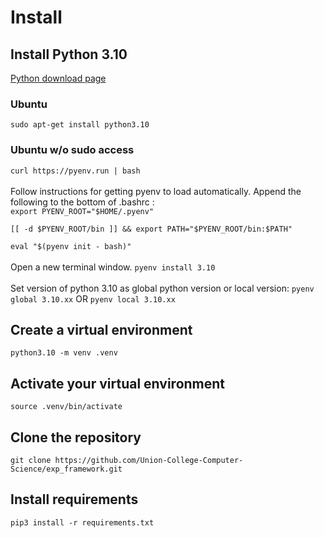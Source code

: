# Install

## Install Python 3.10

[Python download page](https://www.python.org/downloads/)

### Ubuntu
`sudo apt-get install python3.10`

### Ubuntu w/o sudo access
`curl https://pyenv.run | bash`
\
\
Follow instructions for getting pyenv to load automatically. Append the following to the bottom of .bashrc :
\
`export PYENV_ROOT="$HOME/.pyenv"`


`[[ -d $PYENV_ROOT/bin ]] && export PATH="$PYENV_ROOT/bin:$PATH"`


`eval "$(pyenv init - bash)"`
\
\
Open a new terminal window.
`pyenv install 3.10`
\
\
Set version of python 3.10 as global python version or local version:
`pyenv global 3.10.xx`
OR
`pyenv local 3.10.xx`


## Create a virtual environment

`python3.10 -m venv .venv`

## Activate your virtual environment

`source .venv/bin/activate`

## Clone the repository

`git clone https://github.com/Union-College-Computer-Science/exp_framework.git`

## Install requirements

`pip3 install -r requirements.txt`
